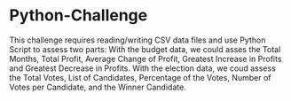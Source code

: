 # Python-Challenge

This challenge requires reading/writing CSV data files and use Python Script to assess two parts:
  With the budget data, we could asses the Total Months, Total Profit, Average Change of Profit, Greatest Increase in Profits and Greatest Decrease in Profits.
  With the election data, we coud assess the Total Votes, List of Candidates, Percentage of the Votes, Number of Votes per Candidate, and the Winner Candidate.
